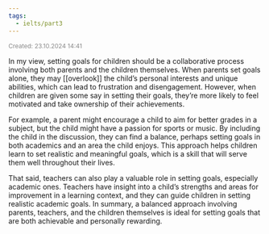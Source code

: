 ```yaml
---
tags:
  - ielts/part3
---
```

<span style="font-size:12px; color:#888888;">Created: 23.10.2024 14:41</span>

In my view, setting goals for children should be a collaborative process involving both parents and the children themselves. When parents set goals alone, they may [[overlook]] the child’s personal interests and unique abilities, which can lead to frustration and disengagement. However, when children are given some say in setting their goals, they’re more likely to feel motivated and take ownership of their achievements.

For example, a parent might encourage a child to aim for better grades in a subject, but the child might have a passion for sports or music. By including the child in the discussion, they can find a balance, perhaps setting goals in both academics and an area the child enjoys. This approach helps children learn to set realistic and meaningful goals, which is a skill that will serve them well throughout their lives.

That said, teachers can also play a valuable role in setting goals, especially academic ones. Teachers have insight into a child’s strengths and areas for improvement in a learning context, and they can guide children in setting realistic academic goals. In summary, a balanced approach involving parents, teachers, and the children themselves is ideal for setting goals that are both achievable and personally rewarding.